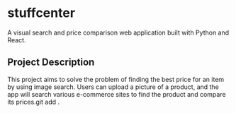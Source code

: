 # stuffcenter

A visual search and price comparison web application built with Python and React.

## Project Description
This project aims to solve the problem of finding the best price for an item by using image search. Users can upload a picture of a product, and the app will search various e-commerce sites to find the product and compare its prices.git add .
